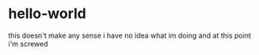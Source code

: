 # hello-world
this doesn't make any sense
i have no idea what im doing and at this point i'm screwed
